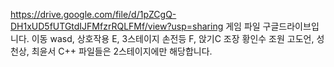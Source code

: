 https://drive.google.com/file/d/1pZCgQ-DH1xUD5fUTGtdIJFMfzrRQLFMf/view?usp=sharing
게임 파일 구글드라이브입니다.
이동 wasd, 상호작용 E, 3스테이지 손전등 F, 앉기C
조장 황인수
조원 고도언, 성천상, 최윤서
C++ 파일들은 2스테이지에만 해당합니다.
